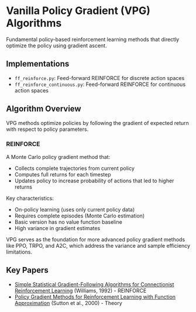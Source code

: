# Vanilla Policy Gradient (VPG) Algorithms

Fundamental policy-based reinforcement learning methods that directly optimize the policy using gradient ascent.

## Implementations
- `ff_reinforce.py`: Feed-forward REINFORCE for discrete action spaces
- `ff_reinforce_continuous.py`: Feed-forward REINFORCE for continuous action spaces

## Algorithm Overview
VPG methods optimize policies by following the gradient of expected return with respect to policy parameters.

### REINFORCE
A Monte Carlo policy gradient method that:
- Collects complete trajectories from current policy
- Computes full returns for each timestep
- Updates policy to increase probability of actions that led to higher returns

Key characteristics:
- On-policy learning (uses only current policy data)
- Requires complete episodes (Monte Carlo estimation)
- Basic version has no value function baseline
- High variance in gradient estimates

VPG serves as the foundation for more advanced policy gradient methods like PPO, TRPO, and A2C, which address the variance and sample efficiency limitations.

## Key Papers
- [Simple Statistical Gradient-Following Algorithms for Connectionist Reinforcement Learning](https://link.springer.com/article/10.1007/BF00992696) (Williams, 1992) - REINFORCE
- [Policy Gradient Methods for Reinforcement Learning with Function Approximation](https://papers.nips.cc/paper/1999/hash/464d828b85b0bed98e80ade0a5c43b0f-Abstract.html) (Sutton et al., 2000) - Theory
